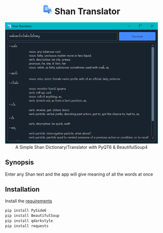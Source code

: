 
<h1 align='center'> <img width=32 src='icon.png'> Shan Translator</h1>
<p align='center'>
    <img src="https://github.com/learnahom/shan_dictionary/blob/main/shan_translator.PNG?raw=true"><br>
    A Simple Shan Dictionary/Translator with PyQT6 & BeautifulSoup4
</p>

## Synopsis

Enter any Shan text and the app will give meaning of all the words at once

## Installation

Install the [requirements](#requirements)
```bash
pip install PySide6
pip install BeautifulSoup
pip install qdarkstyle
pip install requests
```

